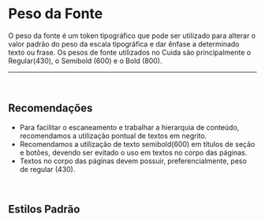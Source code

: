 # Peso da Fonte

O peso da fonte é um token tipográfico que pode ser utilizado para alterar o valor padrão
do peso da escala tipográfica e dar ênfase a determinado texto ou frase.
Os pesos de fonte utilizados no Cuida são principalmente o Regular(430), o Semibold (600) e o Bold (800).

<hr>
<br>

## Recomendações

- Para facilitar o escaneamento e trabalhar a hierarquia de conteúdo, recomendamos a utilização pontual de textos em negrito.
- Recomendamos a utilização de texto semibold(600) em títulos de seção e botões, devendo ser evitado o uso em textos 
no corpo das páginas.
- Textos no corpo das páginas devem possuir, preferencialmente, peso de regular (430).

<br>

## Estilos Padrão

<br>

<FontWeight />

<script setup>
import FontWeight from '@/docs-components/FontWeight.vue';
</script>

